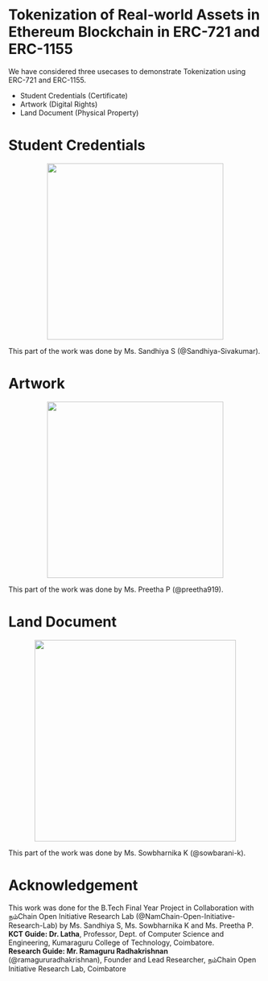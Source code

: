 # Tokenization of Real-world Assets in Ethereum Blockchain in ERC-721 and ERC-1155


We have considered three usecases to demonstrate Tokenization using ERC-721 and ERC-1155.
- Student Credentials (Certificate)
- Artwork (Digital Rights)
- Land Document (Physical Property)

# Student Credentials
<p align="center">
<img src="https://kumaraguru-college-of-tech.github.io/Tokenization/UI/images/certificate-usecase.png" width="350" align="center">
</p> 

This part of the work was done by Ms. Sandhiya S (@Sandhiya-Sivakumar).

# Artwork
<p align="center">
<img src="https://kumaraguru-college-of-tech.github.io/Tokenization/UI/images/artwork-usecase.png" width="350" align="center">
</p> 

This part of the work was done by Ms. Preetha P (@preetha919).

# Land Document
<p align="center">
<img src="https://kumaraguru-college-of-tech.github.io/Tokenization/UI/images/land-usecase.png" width="400" align="center">
</p> 

This part of the work was done by Ms. Sowbharnika K (@sowbarani-k).

# Acknowledgement 
This work was done for the B.Tech Final Year Project in Collaboration with நம்Chain
Open Initiative Research Lab (@NamChain-Open-Initiative-Research-Lab) by Ms. Sandhiya S, Ms. Sowbharnika K and Ms. Preetha P.<br/>
<b>KCT Guide: Dr. Latha</b>, Professor, Dept. of Computer Science and Engineering, Kumaraguru College of Technology, Coimbatore. <br/>
<b>Research Guide: Mr. Ramaguru Radhakrishnan</b> (@ramagururadhakrishnan), Founder and Lead Researcher, நம்Chain
Open Initiative Research Lab, Coimbatore <br/>
